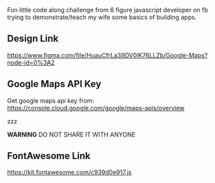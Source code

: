 Fun little code along challenge from 6 figure javascript developer on fb 
trying to demonstrate/teach my wife some basics of building apps.

## Design Link

https://www.figma.com/file/HuauCfrLa39DV0lK76LLZb/Google-Maps?node-id=0%3A2

## Google Maps API Key

Get google maps api key from:
https://console.cloud.google.com/google/maps-apis/overview

zzz

**WARNING**
DO NOT SHARE IT WITH ANYONE

## FontAwesome Link

https://kit.fontawesome.com/c939d0e917.js


